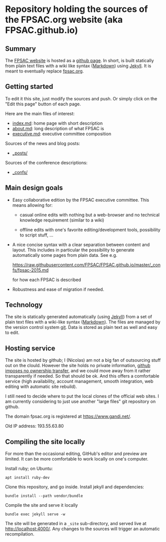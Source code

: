 # Repository holding the sources of the FPSAC.org website (aka FPSAC.github.io)

## Summary

The [FPSAC website](http://fpsac.github.io) is hosted as a
[github page](https://pages.github.com/).
In short, is built statically from
plain text files with a wiki like syntax
([Markdown](http://en.wikipedia.org/wiki/Markdown)) using
[Jekyll](http://jekyllrb.com/). It is meant to eventually replace
[fpsac.org](http://fpsac.org/).

## Getting started

To edit it this site, just modify the sources and push. Or simply
click on the "Edit this page" button of each page.

Here are the main files of interest:

- [index.md](index.md): home page with short description
- [about.md](about.md): long description of what FPSAC is
- [executive.md](executive.md): executive committee composition

Sources of the news and blog posts:

- [_posts/](_posts/)

Sources of the conference descriptions:

- [_confs/](_confs/)

## Main design goals

- Easy collaborative edition by the FPSAC executive committee. This
  means allowing for:

  - casual online edits with nothing but a web-browser and no
    technical knowledge requirement (similar to a wiki)

  - offline edits with one's favorite editing/development tools,
    possibility to script stuff, ...

- A nice concise syntax with a clear separation between content and
  layout. This includes in particular the possibility to generate
  automatically some pages from plain data. See e.g.

  https://raw.githubusercontent.com/FPSAC/FPSAC.github.io/master/_confs/fpsac-2015.md

  for how each FPSAC is described

- Robustness and ease of migration if needed.

## Technology

The site is statically generated automatically (using
[Jekyll](http://jekyllrb.com/)) from a set of plain text files with a
wiki-like syntax
([Markdown](http://en.wikipedia.org/wiki/Markdown)). The files are
managed by the version control system
[git](https://git-scm.com/). Data is stored as plain text as well and
easy to edit.

## Hosting service

The site is hosted by github; I (Nicolas) am not a big fan of
outsourcing stuff out on the clould. However the site holds no private
information,
[github imposes no ownership transfer](https://help.github.com/articles/github-terms-of-service/),
and we could move away from it rather transparently if needed. So that
should be ok. And this offers a comfortable service (high
availability, account management, smooth integration, web editing with
automatic site rebuild).

I still need to decide where to put the local clones of the official
web sites. I am currently considering to just use another "large files" git
repository on github.

The domain fpsac.org is registered at https://www.gandi.net/.

Old IP address: 193.55.63.80

## Compiling the site locally

For more than the occasional editing, GitHub's editor and preview are
limited. It can be more comfortable to work locally on one's computer.

Install ruby; on Ubuntu:

    apt install ruby-dev

Clone this repository, and go inside. Install jekyll and dependencies:

    bundle install --path vendor/bundle

Compile the site and serve it locally

    bundle exec jekyll serve -w

The site will be generated in a `_site` sub-directory, and served
live at <http://localhost:4000/>. Any changes to the sources will
trigger an automatic recompilation.

